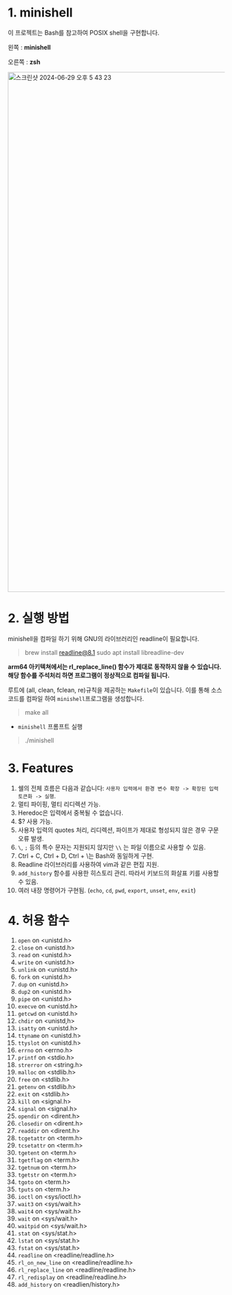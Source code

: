 # 1. minishell

이 프로젝트는 Bash를 참고하여 POSIX shell을 구현합니다.


왼쪽 : **minishell**

오른쪽 : **zsh**

<img width="1207" alt="스크린샷 2024-06-29 오후 5 43 23" src="https://github.com/gotjd7837/minishell/assets/111740828/456a9e5e-ffa5-427f-866b-5e6bd2fd6509">


# 2. 실행 방법

minishell을 컴파일 하기 위해 GNU의 라이브러리인 readline이 필요합니다.
> brew install readline@8.1
> sudo apt install libreadline-dev

**arm64 아키텍쳐에서는 rl_replace_line() 함수가 제대로 동작하지 않을 수 있습니다. 해당 함수를 주석처리 하면 프로그램이 정상적으로 컴파일 됩니다.**

루트에 (all, clean, fclean, re)규칙을 제공하는 `Makefile`이 있습니다. 이를 통해 소스 코드를 컴파일 하여 `minishell`프로그램을 생성합니다.
> make all

* `minishell` 프롬프트 실행
> ./minishell

# 3. Features

1. 쉘의 전체 흐름은 다음과 같습니다: `사용자 입력에서 환경 변수 확장 -> 확장된 입력 토큰화 -> 실행`.
3. 멀티 파이핑, 멀티 리디렉션 가능.
4. Heredoc은 입력에서 중복될 수 없습니다.
5. $? 사용 가능.
6. 사용자 입력의 quotes 처리, 리디렉션, 파이프가 제대로 형성되지 않은 경우 구문 오류 발생.
7. `\`, `;` 등의 특수 문자는 지원되지 않지만 `\\` 는 파일 이름으로 사용할 수 있음.
8. Ctrl + C, Ctrl + D, Ctrl + \는 Bash와 동일하게 구현.
9. Readline 라이브러리를 사용하여 vim과 같은 편집 지원.
10. `add_history` 함수를 사용한 히스토리 관리. 따라서 키보드의 화살표 키를 사용할 수 있음.
11. 여러 내장 명령어가 구현됨. (`echo`, `cd`, `pwd`, `export`, `unset`, `env`, `exit`)

# 4. 허용 함수

1. `open` on \<unistd.h>
2. `close` on \<unistd.h>
3. `read` on \<unistd.h>
4. `write` on \<unistd.h>
5. `unlink` on \<unistd.h>
6. `fork` on \<unistd.h>
7. `dup` on \<unistd.h>
8. `dup2` on \<unistd.h>
9. `pipe` on \<unistd.h>
10. `execve` on \<unistd.h>
11. `getcwd` on \<unistd.h>
12. `chdir` on \<unistd,h>
13. `isatty` on \<unistd.h>
14. `ttyname` on \<unistd.h>
15. `ttyslot` on \<unistd.h>
16. `errno` on \<errno.h>
17. `printf` on \<stdio.h>
18. `strerror` on \<string.h>
19. `malloc` on \<stdlib.h>
20. `free` on \<stdlib.h>
21. `getenv` on \<stdlib.h>
22. `exit` on \<stdlib.h>
23. `kill` on \<signal.h>
24. `signal` on \<signal.h>
25. `opendir` on \<dirent.h>
26. `closedir` on \<dirent.h>
27. `readdir` on \<dirent.h>
28. `tcgetattr` on \<term.h>
29. `tcsetattr` on \<term.h>
30. `tgetent` on \<term.h>
31. `tgetflag` on \<term.h>
32. `tgetnum` on \<term.h>
33. `tgetstr` on \<term.h>
34. `tgoto` on \<term.h>
35. `tputs` on \<term.h>
36. `ioctl` on \<sys/ioctl.h>
37. `wait3` on \<sys/wait.h>
38. `wait4` on \<sys/wait.h>
39. `wait` on \<sys/wait.h>
40. `waitpid` on \<sys/wait.h>
41. `stat` on \<sys/stat.h>
42. `lstat` on \<sys/stat.h>
43. `fstat` on \<sys/stat.h>
44. `readline` on \<readline/readline.h>
45. `rl_on_new_line` on \<readline/readline.h>
46. `rl_replace_line` on \<readline/readline.h>
47. `rl_redisplay` on \<readline/readline.h>
48. `add_history` on \<readlien/history.h>
